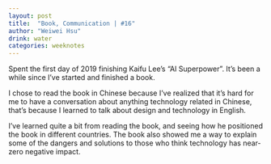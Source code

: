 ```yaml
---
layout: post
title:  "Book, Communication | #16"
author: "Weiwei Hsu"
drink: water
categories: weeknotes
---
```


Spent the first day of 2019 finishing Kaifu Lee’s “AI Superpower”. It’s been a while since I’ve started and finished a book.

I chose to read the book in Chinese because I’ve realized that it’s hard for me to have a conversation about anything technology related in Chinese, that’s because I learned to talk about design and technology in English.

I’ve learned quite a bit from reading the book, and seeing how he positioned the book in different countries. The book also showed me a way to explain some of the dangers and solutions to those who think technology has near-zero negative impact.
